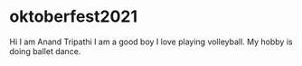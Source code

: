 # oktoberfest2021
Hi I am Anand Tripathi I am a good boy I love playing volleyball.
My hobby is doing ballet dance.


